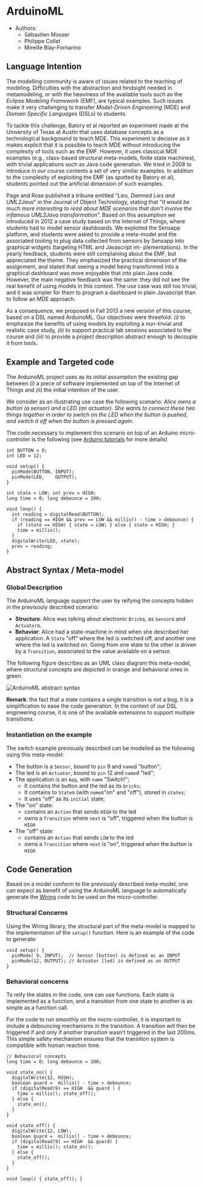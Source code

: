 # ArduinoML

  * Authors:
    * Sébastien Mosser
    * Philippe Collet
    * Mireille Blay-Fornarino

## Language Intention

The modelling community is aware of issues related to the teaching of modeling. Difficulties with the abstraction and hindsight needed in metamodeling, or with the heaviness of the available tools such as the _Eclipse Modeling Framework_ (EMF), are typical examples. Such issues make it very challenging to transfer _Model-Driven Engineering_ (MDE) and _Domain Specific Languages_ (DSLs) to students. 

To tackle this challenge, Batory et al reported an experiment made at the University of Texas at Austin that uses database concepts as a technological background to teach MDE. This experiment is decisive as it makes explicit that it is possible to teach MDE without introducing the complexity of tools such as the EMF. However, it uses classical MDE examples (e.g., class-based structural meta-models, finite state machines), with trivial applications such as Java code generation. We tried in 2008 to introduce in our course contents a set of very similar examples. In addition to the complexity of exploiting the EMF (as spotted by Batory et al), students pointed out the artificial dimension of such examples. 


Page and Rose published a tribune entitled “_Lies, Damned Lies and UML2Java_” in the Journal of Object Technology, stating that “_It would be much more interesting to read about MDE scenarios that don’t involve the infamous UML2Java transformation_”. Based on this assumption we introduced in 2012 a case study based on the Internet of Things, where students had to model sensor
dashboards. We exploited the Sensapp platform, and students were asked to provide a meta-model and the associated tooling to plug data collected from sensors by Sensapp into graphical widgets (targeting HTML and Javascript im- plementations). In the yearly feedback, students were still complaining about the EMF, but appreciated the theme. They emphasized the practical dimension of the assignment, and stated that seeing a model being transformed into a graphical dashboard was more enjoyable that into plain Java code. However, the main negative feedback was the same: they did not see the real benefit of using models in this context. The use case was still too trivial, and it was simpler for them to program a dashboard in plain Javascript than to follow an MDE approach.

As a consequence, we proposed in Fall 2013 a new version of this course, based on a DSL named ArduinoML. Our objectives were threefold: _(i)_ to emphasize the benefits of using models by exploiting a non-trivial and realistic case study, _(ii)_ to support practical lab sessions associated to the course and _(iii)_ to provide a project description abstract enough to decouple it from tools.


## Example and Targeted code

The ArduinoML project uses as its initial assumption the existing gap between _(i)_ a piece of software implemented on top of the Internet of Things and _(ii)_ the initial intention of the user. 

We consider as an illustrating use case the following scenario: _Alice owns a button (a sensor) and a LED (an actuator). She wants to connect these two things together in order to switch on the LED when the button is pushed, and switch it off when the button is pressed again_. 

The code necessary to implement this scenario on top of an Arduino micro-controller is the following (see [Arduino tutorials](https://www.arduino.cc/en/Tutorial/Blink) for more details)

    int BUTTON = 9;
    int LED = 12;
    
    void setup() {
      pinMode(BUTTON, INPUT);
      pinMode(LED,    OUTPUT);
    }
    
    int state = LOW; int prev = HIGH;
    long time = 0; long debounce = 200;
    
    void loop() {
      int reading = digitalRead(BUTTON);
      if (reading == HIGH && prev == LOW && millis() - time > debounce) { 
        if (state == HIGH) { state = LOW; } else { state = HIGH; } 
        time = millis();
      }
      digitalWrite(LED, state); 
      prev = reading;
    }

## Abstract Syntax / Meta-model

### Global Description

The ArduinoML language support the user by reifying the concepts hidden in the previsouly described scenario:

  * **Structure**: Alice was talking about electronic `Brick`s, as `Sensor`s and `Actuator`s.
  * **Behavior**: Alice had a state-machine in mind when she described her application. A `State` "off" where the led is switched off, and another one where the led is switched on. Going from one state to the other is driven by a `Transition`, associated to the value available on a sensor.
  
The following figure describes as an UML class diagram this meta-model, where structural concepts are depicted in orange and behavioral ones in green.

![ArduinoML abstract syntax](https://raw.githubusercontent.com/mosser/ArduinoML-kernel/master/kernels/uml/ArduinoML.png)

**Remark**: the fact that a state contains a single transition is not a bug, it is a simplification to ease the code generation. In the context of our DSL engineering course, it is one of the available extensions to support multiple transitions.

### Instantiation on the example

The switch example previously described can be modelled as the following using this meta-model:

  * The button is a `Sensor`, bound to `pin` 9 and `name`d "button";
  * The led is an `Actuator`, bound to `pin` 12 and `name`d "led";
  * The application is an `App`, with `name` "Switch!";
    * It contains the button and the led as its `bricks`;
    * It contains to `State`s (with `name`s"on" and "off"), stored in `states`;
    * It uses "off" as its `initial` state;
  * The "on" state:
    * contains an `Action` that sends `HIGH` to the led
    * owns a `Transition` where `next` is "off", triggered when the button is `HIGH`
  * The "off" state:
    * contains an `Action` that sends `LOW` to the led
    * owns a `Transition` where `next` is "on", triggered when the button is `HIGH`

## Code Generation

Based on a model conform to the previously described meta-model, one can expect as  benefit of using the ArduinoML language to automatically generate the [Wiring](https://en.wikipedia.org/wiki/Arduino#Software) code to be used on the micro-controller.

### Structural Concerns

Using the Wiring library, the structural part of the meta-model is mapped to the implementation of the `setup()` function. Here is an example of the code to generate:

    void setup() {
      pinMode( 9, INPUT);  // Sensor [button] is defined as an INPUT
      pinMode(12, OUTPUT); // Actuator [led] is defined as an OUTPUT
    }


### Behavioral concerns

To reify the states in the code, one can use functions. Each state is implemented as a function, and a transition from one state to another is as simple as a function call. 

For the code to run smoothly on the micro-controller, it is important to include a debouncing mechanisms in the transition. A transition will then be triggered if and only if another transition wasn't triggered in the last 200ms. This simple safety mechanism ensures that the transition system is compatible with human reaction time.

    // Behavioral concepts
    long time = 0; long debounce = 200;
    
    void state_on() { 
      digitalWrite(12, HIGH);
      boolean guard =  millis() - time > debounce;  
      if (digitalRead(9) == HIGH  && guard ) { 
        time = millis(); state_off(); 
      } else { 
        state_on(); 
      }
    }
    
    void state_off() {
      digitalWrite(12, LOW);
      boolean guard =  millis() - time > debounce;   
      if (digitalRead(9) == HIGH  && guard) { 
        time = millis(); state_on(); 
      } else { 
        state_off(); 
      }
    }
    
    void loop() { state_off(); }

